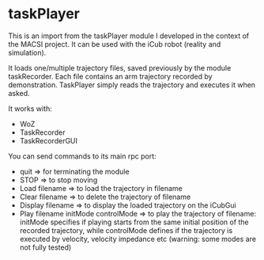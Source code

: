 # taskPlayer

This is an import from the taskPlayer module I developed in the context of the MACSI project. 
It can be used with the iCub robot (reality and simulation).

It loads one/multiple trajectory files, saved previously by the module taskRecorder.
Each file contains an arm trajectory recorded by demonstration.
TaskPlayer simply reads the trajectory and executes it when asked.

It works with:
- WoZ
- TaskRecorder
- TaskRecorderGUI

You can send commands to its main rpc port:
- quit => for terminating the module
- STOP => to stop moving
- Load filename => to load the trajectory in filename
- Clear filename => to delete the trajectory of filename
- Display filename => to display the loaded trajectory on the iCubGui
- Play filename initMode controlMode => to play the trajectory of filename: initMode specifies if playing starts from the same initial position of the recorded trajectory, while controlMode defines if the trajectory is executed by velocity, velocity impedance etc (warning: some modes are not fully tested)

